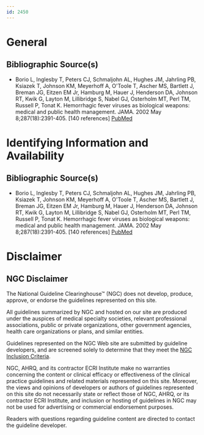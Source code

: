 ```yaml
---
id: 2450
---
```


# General

## Bibliographic Source(s)

- Borio L, Inglesby T, Peters CJ, Schmaljohn AL, Hughes JM, Jahrling PB, Ksiazek T, Johnson KM, Meyerhoff A, O'Toole T, Ascher MS, Bartlett J, Breman JG, Eitzen EM Jr, Hamburg M, Hauer J, Henderson DA, Johnson RT, Kwik G, Layton M, Lillibridge S, Nabel GJ, Osterholm MT, Perl TM, Russell P, Tonat K. Hemorrhagic fever viruses as biological weapons: medical and public health management. JAMA. 2002 May 8;287(18):2391-405. [140 references] [ PubMed ](http://www.ncbi.nlm.nih.gov/entrez/query.fcgi?cmd=Retrieve&db=pubmed&dopt=Abstract&list_uids=11988060)

# Identifying Information and Availability

## Bibliographic Source(s)

- Borio L, Inglesby T, Peters CJ, Schmaljohn AL, Hughes JM, Jahrling PB, Ksiazek T, Johnson KM, Meyerhoff A, O'Toole T, Ascher MS, Bartlett J, Breman JG, Eitzen EM Jr, Hamburg M, Hauer J, Henderson DA, Johnson RT, Kwik G, Layton M, Lillibridge S, Nabel GJ, Osterholm MT, Perl TM, Russell P, Tonat K. Hemorrhagic fever viruses as biological weapons: medical and public health management. JAMA. 2002 May 8;287(18):2391-405. [140 references] [ PubMed ](http://www.ncbi.nlm.nih.gov/entrez/query.fcgi?cmd=Retrieve&db=pubmed&dopt=Abstract&list_uids=11988060)

# Disclaimer

## NGC Disclaimer

The National Guideline Clearinghouse™ (NGC) does not develop, produce, approve, or endorse the guidelines represented on this site.

All guidelines summarized by NGC and hosted on our site are produced under the auspices of medical specialty societies, relevant professional associations, public or private organizations, other government agencies, health care organizations or plans, and similar entities.

Guidelines represented on the NGC Web site are submitted by guideline developers, and are screened solely to determine that they meet the [NGC Inclusion Criteria](/help-and-about/summaries/inclusion-criteria).

NGC, AHRQ, and its contractor ECRI Institute make no warranties concerning the content or clinical efficacy or effectiveness of the clinical practice guidelines and related materials represented on this site. Moreover, the views and opinions of developers or authors of guidelines represented on this site do not necessarily state or reflect those of NGC, AHRQ, or its contractor ECRI Institute, and inclusion or hosting of guidelines in NGC may not be used for advertising or commercial endorsement purposes.

Readers with questions regarding guideline content are directed to contact the guideline developer.

